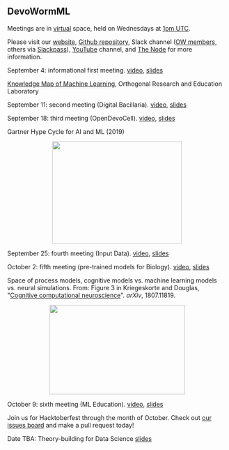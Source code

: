 ## DevoWormML

Meetings are in [virtual](https://tiny.cc/DevoWorm) space, held on Wednesdays at [1pm UTC](https://www.worldtimeserver.com/convert_time_in_UTC.aspx).

Please visit our [website](https://devoworm.weebly.com/), [Github repository](https://github.com/devoworm/DW-ML), Slack channel ([OW members](http://openworm.slack.com/), others via [Slackpass](https://launchpass.com/openworm)), [YouTube](https://www.youtube.com/channel/UChGTq41_rJwmZ1I4j7SezWQ) channel, and [The Node](https://thenode.biologists.com/) for more information. 

September 4: informational first meeting. [video](https://www.youtube.com/watch?v=3ogs0Y6GRk8&t=3s), [slides](https://drive.google.com/open?id=1K1Fmn0GTz1pNIhyyJ0b5Xe_RwPyslU4yRSYW02zlnR4)  

[Knowledge Map of Machine Learning](https://github.com/Orthogonal-Research-Lab/Knowledge-Maps/tree/master/Machine%20Learning
), Orthogonal Research and Education Laboratory

September 11: second meeting (Digital Bacillaria). [video](https://youtu.be/oWFKnQoTKUs), [slides](https://drive.google.com/open?id=1jxpqf9SUJ74abqXvwS21YC4XhsOsnmAFIqCUVq_EZS0)  

September 18: third meeting (OpenDevoCell). [video](https://youtu.be/4oUPqT_685A), [slides](https://docs.google.com/presentation/d/1YYd8eQ8mQm6i4Vy920R4WEHBlnlHzSfV9ZZVgpU4ghw/edit?usp=drivesdk)

Gartner Hype Cycle for AI and ML (2019)
<p align="center">
  <img width="298" height="234" src="https://user-images.githubusercontent.com/19001437/65164955-79849580-da03-11e9-9768-6f113e808775.jpg">
</p>

September 25: fourth meeting (Input Data). [video](https://youtu.be/0zD8e-YGRlg), [slides](https://docs.google.com/presentation/d/1KwiWzh9Gjam8EFo8FyU3Kvam029qOnduUrkivroF7og/edit#slide=id.g6370173ebf_0_31)

October 2: fifth meeting (pre-trained models for Biology). [video](https://youtu.be/qJ0R2fa389g), [slides](https://docs.google.com/presentation/d/1UKOkbJHyOCMcXgN_WN7qQJ_g5pr9VsyxzQSdZE990vY/edit#slide=id.g61bd697872_0_0)

Space of process models, cognitive models vs. machine learning models vs. neural simulations. From: Figure 3 in Kriegeskorte and Douglas, "[Cognitive computational neuroscience](https://arxiv.org/abs/1807.11819)". _arXiv_, 1807.11819.
<p align="center">
  <img width="311" height="205" src="https://user-images.githubusercontent.com/19001437/65934766-44e9e400-e3dc-11e9-955e-5689221cf4e0.png">
</p>

October 9: sixth meeting (ML Education). [video](), [slides]()

Join us for Hacktoberfest through the month of October. Check out [our issues board](https://github.com/devoworm/DW-ML/projects/2) and make a pull request today!

Date TBA: Theory-building for Data Science  [slides](https://www.researchgate.net/publication/320407552_Theory-building_for_Data_Science?_sg=HNuLFUjdMCGMrCNzXxHRB1IoQF1X3-OXaBP19IciYAAphSC6uGZfw3DlPeNEACpcrrMo6DnqntHOR2qyWRJn2fZ7uvbgzZdMvC4fi4fE.kzX8-r3ryybwuuoYLFH_c_BlzSZiiaHTI_wtBuK18BfYQ1x7p8x2m8ndD1J9I5BFC-SkvPMJ3uJbXuJwGx-YNQ)
